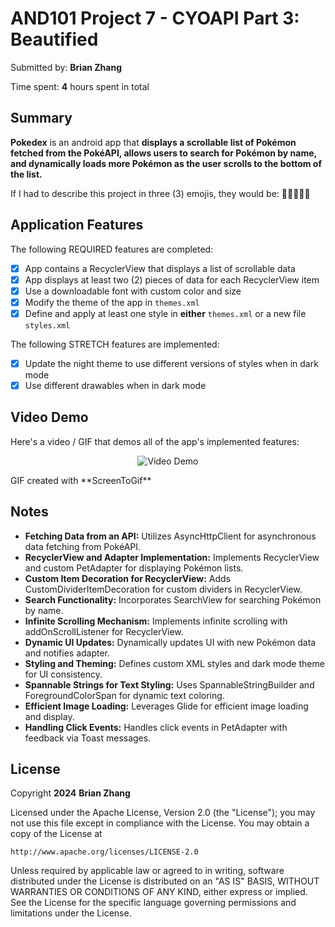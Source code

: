 # AND101 Project 7 - CYOAPI Part 3: Beautified

Submitted by: **Brian Zhang**

Time spent: **4** hours spent in total

## Summary

**Pokedex** is an android app that **displays a scrollable list of Pokémon fetched from the PokéAPI, allows users to search for Pokémon by name, and dynamically loads more Pokémon as the user scrolls to the bottom of the list.**

If I had to describe this project in three (3) emojis, they would be: **🕵🏻‍♂️🦖👾**

## Application Features

The following REQUIRED features are completed:

- [X] App contains a RecyclerView that displays a list of scrollable data
- [X] App displays at least two (2) pieces of data for each RecyclerView item
- [X] Use a downloadable font with custom color and size
- [X] Modify the theme of the app in `themes.xml`
- [X] Define and apply at least one style in **either** `themes.xml` or a new file `styles.xml`

The following STRETCH features are implemented:

- [X] Update the night theme to use different versions of styles when in dark mode
- [X] Use different drawables when in dark mode

## Video Demo

Here's a video / GIF that demos all of the app's implemented features:
<p align = center>
    <img src='https://imgur.com/OTicZeJ.gif' title='Video Demo' width='' alt='Video Demo' />
</p>
GIF created with **ScreenToGif**

<!-- Recommended tools:
- [Kap](https://getkap.co/) for macOS
- [ScreenToGif](https://www.screentogif.com/) for Windows
- [peek](https://github.com/phw/peek) for Linux. -->

## Notes

- **Fetching Data from an API:** Utilizes AsyncHttpClient for asynchronous data fetching from PokéAPI.
- **RecyclerView and Adapter Implementation:** Implements RecyclerView and custom PetAdapter for displaying Pokémon lists.
- **Custom Item Decoration for RecyclerView:** Adds CustomDividerItemDecoration for custom dividers in RecyclerView.
- **Search Functionality:** Incorporates SearchView for searching Pokémon by name.
- **Infinite Scrolling Mechanism:** Implements infinite scrolling with addOnScrollListener for RecyclerView.
- **Dynamic UI Updates:** Dynamically updates UI with new Pokémon data and notifies adapter.
- **Styling and Theming:** Defines custom XML styles and dark mode theme for UI consistency.
- **Spannable Strings for Text Styling:** Uses SpannableStringBuilder and ForegroundColorSpan for dynamic text coloring.
- **Efficient Image Loading:** Leverages Glide for efficient image loading and display.
- **Handling Click Events:** Handles click events in PetAdapter with feedback via Toast messages.

## License

Copyright **2024** **Brian Zhang**

Licensed under the Apache License, Version 2.0 (the "License");
you may not use this file except in compliance with the License.
You may obtain a copy of the License at

    http://www.apache.org/licenses/LICENSE-2.0

Unless required by applicable law or agreed to in writing, software
distributed under the License is distributed on an "AS IS" BASIS,
WITHOUT WARRANTIES OR CONDITIONS OF ANY KIND, either express or implied.
See the License for the specific language governing permissions and
limitations under the License.
